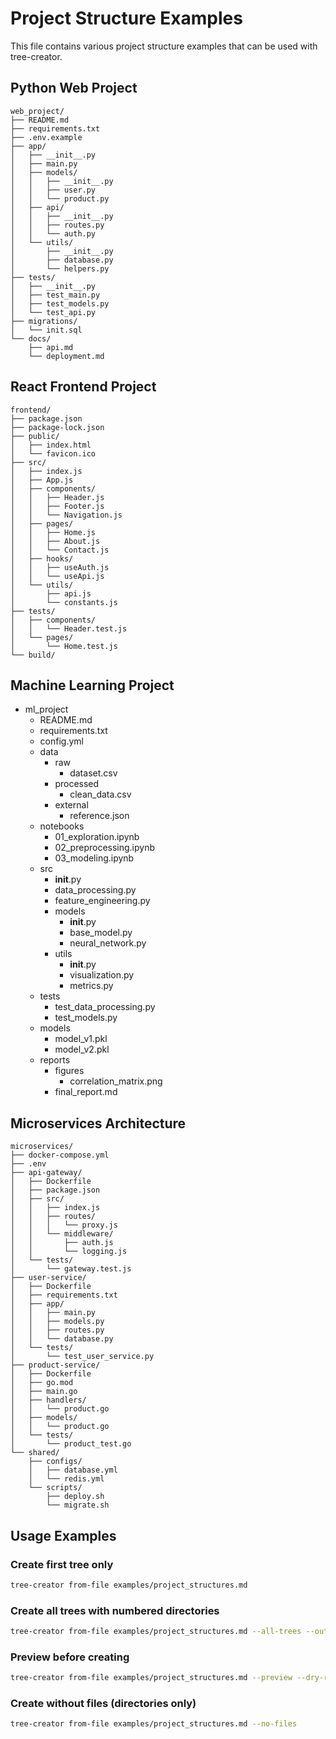 # Project Structure Examples

This file contains various project structure examples that can be used with tree-creator.

## Python Web Project

```
web_project/
├── README.md
├── requirements.txt
├── .env.example
├── app/
│   ├── __init__.py
│   ├── main.py
│   ├── models/
│   │   ├── __init__.py
│   │   ├── user.py
│   │   └── product.py
│   ├── api/
│   │   ├── __init__.py
│   │   ├── routes.py
│   │   └── auth.py
│   └── utils/
│       ├── __init__.py
│       ├── database.py
│       └── helpers.py
├── tests/
│   ├── __init__.py
│   ├── test_main.py
│   ├── test_models.py
│   └── test_api.py
├── migrations/
│   └── init.sql
└── docs/
    ├── api.md
    └── deployment.md
```

## React Frontend Project

```
frontend/
├── package.json
├── package-lock.json
├── public/
│   ├── index.html
│   └── favicon.ico
├── src/
│   ├── index.js
│   ├── App.js
│   ├── components/
│   │   ├── Header.js
│   │   ├── Footer.js
│   │   └── Navigation.js
│   ├── pages/
│   │   ├── Home.js
│   │   ├── About.js
│   │   └── Contact.js
│   ├── hooks/
│   │   ├── useAuth.js
│   │   └── useApi.js
│   └── utils/
│       ├── api.js
│       └── constants.js
├── tests/
│   ├── components/
│   │   └── Header.test.js
│   └── pages/
│       └── Home.test.js
└── build/
```

## Machine Learning Project

* ml_project
  * README.md
  * requirements.txt
  * config.yml
  * data
    * raw
      * dataset.csv
    * processed
      * clean_data.csv
    * external
      * reference.json
  * notebooks
    * 01_exploration.ipynb
    * 02_preprocessing.ipynb
    * 03_modeling.ipynb
  * src
    * __init__.py
    * data_processing.py
    * feature_engineering.py
    * models
      * __init__.py
      * base_model.py
      * neural_network.py
    * utils
      * __init__.py
      * visualization.py
      * metrics.py
  * tests
    * test_data_processing.py
    * test_models.py
  * models
    * model_v1.pkl
    * model_v2.pkl
  * reports
    * figures
      * correlation_matrix.png
    * final_report.md

## Microservices Architecture

```
microservices/
├── docker-compose.yml
├── .env
├── api-gateway/
│   ├── Dockerfile
│   ├── package.json
│   ├── src/
│   │   ├── index.js
│   │   ├── routes/
│   │   │   └── proxy.js
│   │   └── middleware/
│   │       ├── auth.js
│   │       └── logging.js
│   └── tests/
│       └── gateway.test.js
├── user-service/
│   ├── Dockerfile
│   ├── requirements.txt
│   ├── app/
│   │   ├── main.py
│   │   ├── models.py
│   │   ├── routes.py
│   │   └── database.py
│   └── tests/
│       └── test_user_service.py
├── product-service/
│   ├── Dockerfile
│   ├── go.mod
│   ├── main.go
│   ├── handlers/
│   │   └── product.go
│   ├── models/
│   │   └── product.go
│   └── tests/
│       └── product_test.go
└── shared/
    ├── configs/
    │   ├── database.yml
    │   └── redis.yml
    └── scripts/
        ├── deploy.sh
        └── migrate.sh
```

## Usage Examples

### Create first tree only
```bash
tree-creator from-file examples/project_structures.md
```

### Create all trees with numbered directories  
```bash
tree-creator from-file examples/project_structures.md --all-trees --output ./generated
```

### Preview before creating
```bash
tree-creator from-file examples/project_structures.md --preview --dry-run
```

### Create without files (directories only)
```bash
tree-creator from-file examples/project_structures.md --no-files
```